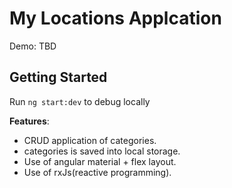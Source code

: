 # My Locations Applcation

Demo: TBD

## Getting Started

Run `ng start:dev` to debug locally

**Features**:
* CRUD application of categories.
* categories is saved into local storage.
* Use of angular material + flex layout.
* Use of rxJs(reactive programming).

